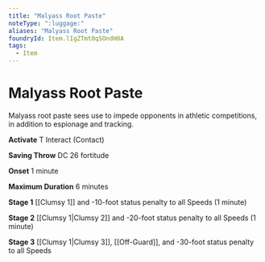 ```yaml
---
title: "Malyass Root Paste"
noteType: ":luggage:"
aliases: "Malyass Root Paste"
foundryId: Item.lIgZTmt0qSOndH0A
tags:
  - Item
---
```


# Malyass Root Paste

Malyass root paste sees use to impede opponents in athletic competitions, in addition to espionage and tracking.

**Activate** T Interact (Contact)

**Saving Throw** DC 26 fortitude

**Onset** 1 minute

**Maximum Duration** 6 minutes

**Stage 1** [[Clumsy 1]] and -10-foot status penalty to all Speeds (1 minute)

**Stage 2** [[Clumsy 1|Clumsy 2]] and -20-foot status penalty to all Speeds (1 minute)

**Stage 3** [[Clumsy 1|Clumsy 3]], [[Off-Guard]], and -30-foot status penalty to all Speeds
